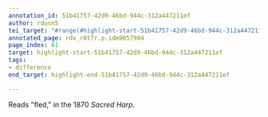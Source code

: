 ```yaml
---
annotation_id: 51b41757-42d9-46bd-944c-312a447211ef
author: rdunn5
tei_target: "#range(#highlight-start-51b41757-42d9-46bd-944c-312a447211ef, #highlight-end-51b41757-42d9-46bd-944c-312a447211ef)"
annotated_page: rdx_r8t7r.p.idm9057984
page_index: 61
target: highlight-start-51b41757-42d9-46bd-944c-312a447211ef
tags:
- difference
end_target: highlight-end-51b41757-42d9-46bd-944c-312a447211ef

---
```

Reads "fled," in the 1870 *Sacred Harp*.